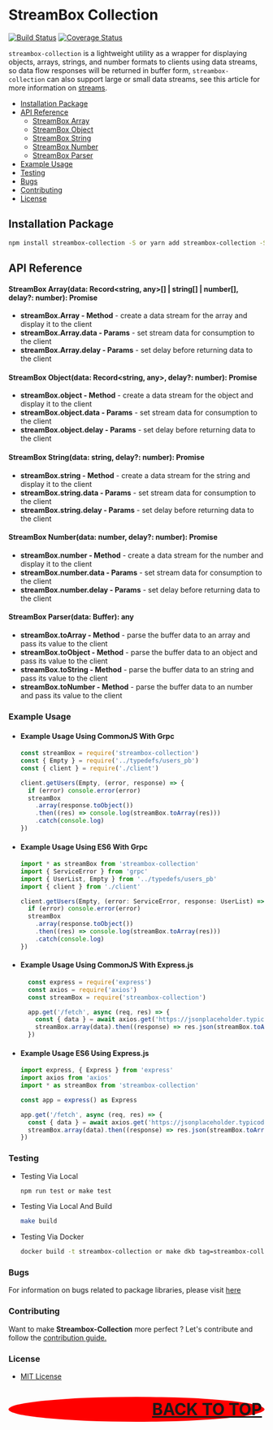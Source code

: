 # StreamBox Collection

[![Build Status](https://travis-ci.org/restuwahyu13/streambox-collection.svg?branch=main)](https://travis-ci.org/restuwahyu13/streambox-collection) [![Coverage Status](https://coveralls.io/repos/github/restuwahyu13/streambox-collection/badge.svg?branch=main)](https://coveralls.io/github/restuwahyu13/streambox-collection?branch=main)

`streambox-collection` is a lightweight utility as a wrapper for displaying objects, arrays, strings, and number formats to clients using data streams, so data flow responses will be returned in buffer form, `streambox-collection` can also support large or small data streams, see this article for more information on [streams](https://bit.ly/3a6373y).

- [Installation Package](#Installation-Package)
- [API Reference](#API-Reference)
  * [StreamBox Array](#streambox-arraydata-recordstring-any--string--number-delay-number-promise)
  * [StreamBox Object](#streambox-objectdata-recordstring-any-delay-number-promise)
  * [StreamBox String](#streambox-stringdata-string-delay-number-promise)
  * [StreamBox Number](#streambox-numberdata-number-delay-number-promise)
  * [StreamBox Parser](#streambox-parserdata-buffer-any)
- [Example Usage](#Example-Usage)
- [Testing](#Testing)
- [Bugs](#Bugs)
- [Contributing](#Contributing)
- [License](#License)

## Installation Package

```sh
npm install streambox-collection -S or yarn add streambox-collection -S
```

## API Reference

#### StreamBox Array(data: Record<string, any>[] | string[] | number[], delay?: number): Promise<Buffer>

  - **streamBox.Array - Method** - create a data stream for the array and display it to the client
  - **streamBox.Array.data - Params** - set stream data for consumption to the client
  - **streamBox.Array.delay - Params** - set delay before returning data to the client

#### StreamBox Object(data: Record<string, any>, delay?: number): Promise<Buffer>

  - **streamBox.object - Method** - create a data stream for the object and display it to the client
  - **streamBox.object.data - Params** - set stream data for consumption to the client
  - **streamBox.object.delay - Params** - set delay before returning data to the client

#### StreamBox String(data: string, delay?: number): Promise<Buffer>

  - **streamBox.string - Method** - create a data stream for the string and display it to the client
  - **streamBox.string.data - Params** - set stream data for consumption to the client
  - **streamBox.string.delay - Params** - set delay before returning data to the client

#### StreamBox Number(data: number, delay?: number): Promise<Buffer>

  - **streamBox.number - Method** - create a data stream for the number and display it to the client
  - **streamBox.number.data - Params** - set stream data for consumption to the client
  - **streamBox.number.delay - Params** - set delay before returning data to the client

#### StreamBox Parser(data: Buffer): any

  - **streamBox.toArray - Method** - parse the buffer data to an array and pass its value to the client
  - **streamBox.toObject - Method** - parse the buffer data to an object and pass its value to the client
  - **streamBox.toString - Method** - parse the buffer data to an string and pass its value to the client
  - **streamBox.toNumber - Method** - parse the buffer data to an number and pass its value to the client

### Example Usage

- ####  Example Usage Using CommonJS With Grpc

  ```javascript
  const streamBox = require('streambox-collection')
  const { Empty } = require('../typedefs/users_pb')
  const { client } = require('./client')

  client.getUsers(Empty, (error, response) => {
    if (error) console.error(error)
    streamBox
      .array(response.toObject())
      .then((res) => console.log(streamBox.toArray(res)))
      .catch(console.log)
  })
  ```

- #### Example Usage Using ES6 With Grpc

  ```typescript
  import * as streamBox from 'streambox-collection'
  import { ServiceError } from 'grpc'
  import { UserList, Empty } from '../typedefs/users_pb'
  import { client } from './client'

  client.getUsers(Empty, (error: ServiceError, response: UserList) => {
    if (error) console.error(error)
    streamBox
      .array(response.toObject())
      .then((res) => console.log(streamBox.toArray(res)))
      .catch(console.log)
  })
  ```

- #### Example Usage Using CommonJS With Express.js

  ```javascript
    const express = require('express')
    const axios = require('axios')
    const streamBox = require('streambox-collection')

    app.get('/fetch', async (req, res) => {
      const { data } = await axios.get('https://jsonplaceholder.typicode.com/photos')
      streamBox.array(data).then((response) => res.json(streamBox.toArray(response)))
    })
   ```

- #### Example Usage ES6 Using Express.js

  ```typescript
  import express, { Express } from 'express'
  import axios from 'axios'
  import * as streamBox from 'streambox-collection'
  
  const app = express() as Express

  app.get('/fetch', async (req, res) => {
    const { data } = await axios.get('https://jsonplaceholder.typicode.com/photos')
    streamBox.array(data).then((response) => res.json(streamBox.toArray(response)))
  })
  ```

### Testing

- Testing Via Local

  ```sh
  npm run test or make test
  ```

- Testing Via Local And Build

  ```sh
  make build
  ```

- Testing Via Docker

  ```sh
  docker build -t streambox-collection or make dkb tag=streambox-collection
  ```

### Bugs

For information on bugs related to package libraries, please visit [here](https://github.com/restuwahyu13/streambox-collection/issues)

### Contributing

Want to make **Streambox-Collection** more perfect ? Let's contribute and follow the [contribution guide.](https://github.com/restuwahyu13/streambox-collection/blob/main/CONTRIBUTING.md)

### License

- [MIT License](https://github.com/restuwahyu13/streambox-collection/blob/main/LICENSE.md)

<p align="right" style="padding: 5px; border-radius: 100%; background-color: red; font-size: 2rem;">
  <b><a href="#StreamBox-Collection">BACK TO TOP</a></b>
</p>